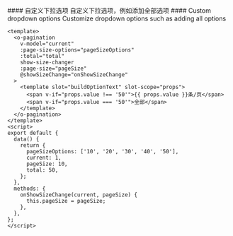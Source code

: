 <cn>
#### 自定义下拉选项
自定义下拉选项，例如添加全部选项
</cn>

<us>
#### Custom dropdown options
Customize dropdown options such as adding all options
</us>

```vue
<template>
  <o-pagination
    v-model="current"
    :page-size-options="pageSizeOptions"
    :total="total"
    show-size-changer
    :page-size="pageSize"
    @showSizeChange="onShowSizeChange"
  >
    <template slot="buildOptionText" slot-scope="props">
      <span v-if="props.value !== '50'">{{ props.value }}条/页</span>
      <span v-if="props.value === '50'">全部</span>
    </template>
  </o-pagination>
</template>
<script>
export default {
  data() {
    return {
      pageSizeOptions: ['10', '20', '30', '40', '50'],
      current: 1,
      pageSize: 10,
      total: 50,
    };
  },
  methods: {
    onShowSizeChange(current, pageSize) {
      this.pageSize = pageSize;
    },
  },
};
</script>
```
